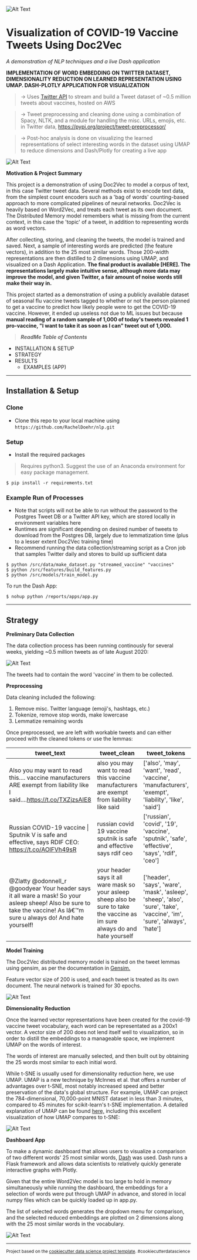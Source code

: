 
![Alt Text](https://github.com/RachelDoehr/nlp/blob/master/reports/figures/example_encoding.gif?raw=true)

# Visualization of COVID-19 Vaccine Tweets Using Doc2Vec

 *A demonstration of NLP techniques and a live Dash application*

**IMPLEMENTATION OF WORD EMBEDDING ON TWITTER DATASET, DIMENSIONALITY REDUCTION ON LEARNED
REPRESENTATION USING UMAP. DASH-PLOTLY APPLICATION FOR VISUALIZATION**

> -> Uses <a href="https://developer.twitter.com/en/docs" target="_blank">Twitter API</a> to stream and build a Tweet dataset of ~0.5 million tweets about vaccines, hosted on AWS

> -> Tweet preprocessing and cleaning done using a combination of Spacy, NLTK, and a module for handling the misc. URLs, emojis, etc. in Twitter data, https://pypi.org/project/tweet-preprocessor/

> -> Post-hoc analysis is done on visualizing the learned representations of select interesting words in the dataset using UMAP to reduce dimensions and Dash/Plotly for creating a live app

![Alt Text](https://github.com/RachelDoehr/nlp/blob/master/reports/figures/dash_shot1.PNG?raw=true)

**Motivation & Project Summary**

This project is a demonstration of using Doc2Vec to model a corpus of text, in this case Twitter tweet data. Several methods exist to encode text data, from the simplest count encoders such as a 'bag of words' counting-based approach to more complicated pipelines of neural networks. Doc2Vec is heavily based on Word2Vec, and treats each tweet as its own document. The Distributed Memory model remembers what is missing from the current context, in this case the 'topic' of a tweet, in addition to representing words as word vectors.

After collecting, storing, and cleaning the tweets, the model is trained and saved. Next, a sample of interesting words are predicted (the feature vectors), in addition to the 25 most similar words. Those 200-width representations are then distilled to 2 dimensions using UMAP, and visualized on a Dash Application. **The final product is available [HERE]. The representations largely make intuitive sense, although more data may improve the model, and given Twitter, a fair amount of noise words still make their way in.**

This project started as a demonstration of using a publicly available dataset of seasonal flu vaccine tweets tagged to whether or not the person planned to get a vaccine to predict how likely people were to get the COVID-19 vaccine. However, it ended up useless not due to ML issues but because **manual reading of a random sample of 1,000 of today's tweets revealed 1 pro-vaccine, "I want to take it as soon as I can" tweet out of 1,000.**

> ***ReadMe Table of Contents***

- INSTALLATION & SETUP
- STRATEGY
- RESULTS
    - EXAMPLES (APP)

---

## Installation & Setup

### Clone

- Clone this repo to your local machine using `https://github.com/RachelDoehr/nlp.git`

### Setup

- Install the required packages

> Requires python3. Suggest the use of an Anaconda environment for easy package management.

```shell
$ pip install -r requirements.txt
```

### Example Run of Processes

- Note that scripts will not be able to run without the password to the Postgres Tweet DB or a Twitter API key, which are stored locally in environment variables here
- Runtimes are significant depending on desired number of tweets to download from the Postgres DB, largely due to lemmatization time (plus to a lesser extent Doc2Vec training time)
- Recommend running the data collection/streaming script as a Cron job that samples Twitter daily and stores to build up sufficient data

```shell
$ python /src/data/make_dataset.py "streamed_vaccine" "vaccines"
$ python /src/features/build_features.py
$ python /src/models/train_model.py
```

To run the Dash App:
```shell
$ nohup python /reports/apps/app.py
```

---

## Strategy

**Preliminary Data Collection**

The data collection process has been running continously for several weeks, yielding ~0.5 million tweets as of late August 2020:

![Alt Text](https://github.com/RachelDoehr/nlp/blob/master/reports/figures/postgresdb.PNG?raw=true)

The tweets had to contain the word 'vaccine' in them to be collected.

**Preprocessing**

Data cleaning included the following:

1) Remove misc. Twitter language (emoji's, hashtags, etc.)
2) Tokenize, remove stop words, make lowercase
3) Lemmatize remaining words

Once preprocessed, we are left with workable tweets and can either proceed with the cleaned tokens or use the lemmas:

| tweet_text                                                                                                                                                                   	| tweet_clean                                                                                                                         	| tweet_tokens                                                                                                               	| tweet_tokens_formal                                                                                                        	| tweet_stems_formal                                                                                                      	| tweet_lemmas_formal                                                                                                                 	|
|------------------------------------------------------------------------------------------------------------------------------------------------------------------------------	|-------------------------------------------------------------------------------------------------------------------------------------	|----------------------------------------------------------------------------------------------------------------------------	|----------------------------------------------------------------------------------------------------------------------------	|-------------------------------------------------------------------------------------------------------------------------	|-------------------------------------------------------------------------------------------------------------------------------------	|
| Also you may want to   read this.... vaccine manufacturers ARE exempt from liability like I   said....https://t.co/TXZjzsAIE8                                                	| also you may want to   read this vaccine manufacturers are exempt from liability like said                                          	| ['also', 'may', 'want', 'read', 'vaccine',   'manufacturers', 'exempt', 'liability', 'like', 'said']                       	| ['also', 'may', 'want', 'read', 'vaccine',   'manufacturers', 'exempt', 'liability', 'like', 'said']                       	| ['also', 'may', 'want', 'read', 'vaccin',   'manufactur', 'exempt', 'liabil', 'like', 'said']                           	| ['also', 'may', 'want', 'read', 'vaccine',   'manufacturer', 'exempt', 'liability', 'like', 'say']                                  	|
| Russian COVID-19 vaccine \| Sputnik V is   safe and effective, says RDIF CEO: https://t.co/AOlFVh49sR                                                                        	| russian covid 19 vaccine sputnik is safe   and effective says rdif ceo                                                              	| ['russian', 'covid', '19', 'vaccine', 'sputnik', 'safe', 'effective',   'says', 'rdif', 'ceo']                             	| ['russian', 'covid', '19', 'vaccine', 'sputnik', 'safe', 'effective',   'says', 'rdif', 'ceo']                             	| ['russian', 'covid', '19', 'vaccin', 'sputnik', 'safe', 'effect', 'say',   'rdif', 'ceo']                               	| ['russian', 'covid', '19', 'vaccine', 'sputnik', 'safe', 'effective',   'say', 'rdif', 'ceo']                                       	|
| @Zlatty @odonnell_r @goodyear Your header   says it all ware a mask! So your asleep sheep! Also be sure to take the   vaccine! As Iâ€™m sure u always do! And hate yourself! 	| your header says it all ware mask so your   asleep sheep also be sure to take the vaccine as im sure always do and hate   yourself  	| ['header', 'says', 'ware', 'mask', 'asleep', 'sheep', 'also', 'sure',   'take', 'vaccine', 'im', 'sure', 'always', 'hate'] 	| ['header', 'says', 'ware', 'mask', 'asleep', 'sheep', 'also', 'sure',   'take', 'vaccine', 'im', 'sure', 'always', 'hate'] 	| ['header', 'say', 'ware', 'mask', 'asleep', 'sheep', 'also', 'sure',   'take', 'vaccin', 'im', 'sure', 'alway', 'hate'] 	| ['header', 'say', 'ware', 'mask', 'asleep', 'sheep', 'also', 'sure',   'take', 'vaccine', '-PRON-', 'be', 'sure', 'always', 'hate'] 	|

**Model Training**

The Doc2Vec distributed memory model is trained on the tweet lemmas using gensim, as per the documentation in <a href=" https://radimrehurek.com/gensim/models/doc2vec.html" target="_blank">Gensim.</a> 

Feature vector size of 200 is used, and each tweet is treated as its own document. The neural network is trained for 30 epochs. 

![Alt Text](https://github.com/RachelDoehr/nlp/blob/master/reports/figures/gensim_training.PNG?raw=true)

**Dimensionality Reduction**

Once the learned vector representations have been created for the covid-19 vaccine tweet vocabulary, each word can be representated as a 200x1 vector. A vector size of 200 does not lend itself well to visualization, so in order to distill the embeddings to a manageable space, we implement UMAP on the words of interest.

The words of interest are manually selected, and then built out by obtaining the 25 words most similar to each initial word.

While t-SNE is usually used for dimensionality reduction here, we use UMAP. UMAP is a new technique by McInnes et al. that offers a number of advantages over t-SNE, most notably increased speed and better preservation of the data's global structure. For example, UMAP can project the 784-dimensional, 70,000-point MNIST dataset in less than 3 minutes, compared to 45 minutes for scikit-learn's t-SNE implementation. A detailed explanation of UMAP can be found <a href="  https://pair-code.github.io/understanding-umap/" target="_blank">here,</a> including this excellent visualization of how UMAP compares to t-SNE:

![Alt Text](https://github.com/RachelDoehr/nlp/blob/master/reports/figures/umap_gif.gif?raw=true)

**Dashboard App**

To make a dynamic dashboard that allows users to visualize a comparison of two different words' 25 most similar words, <a href="  https://plotly.com/dash/" target="_blank">Dash</a> was used. Dash runs a Flask framework and allows data scientists to relatively quickly generate interactive graphs with Plotly.

Given that the entire Word2Vec model is too large to hold in memory simultaneously while running the dashboard, the embeddings for a selection of words were put through UMAP in advance, and stored in local numpy files which can be quickly loaded up in app.py.

The list of selected words generates the dropdown menu for comparison, and the selected reduced embeddings are plotted on 2 dimensions along with the 25 most similar words in the vocabulary.

![Alt Text](https://github.com/RachelDoehr/nlp/blob/master/reports/figures/dashapp.gif?raw=true)

---

<p><small>Project based on the <a target="_blank" href="https://drivendata.github.io/cookiecutter-data-science/">cookiecutter data science project template</a>. #cookiecutterdatascience</small></p> 